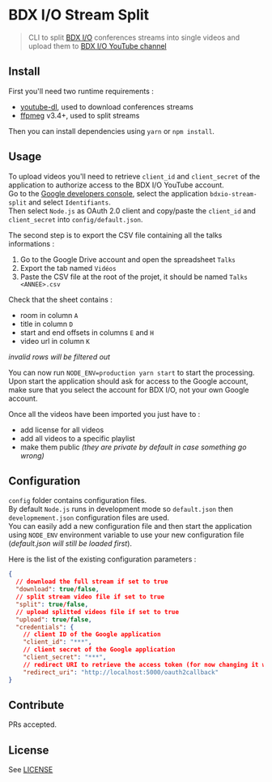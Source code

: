 # BDX I/O Stream Split

> CLI to split [BDX I/O](https://www.bdx.io) conferences streams into single videos and upload them to [BDX I/O YouTube channel](https://www.youtube.com/channel/UCA7pEYY0BlgCdpbnjhCDezQ)

## Install

First you'll need two runtime requirements :

  - [youtube-dl](https://rg3.github.io/youtube-dl/), used to download conferences streams
  - [ffpmeg](https://ffmpeg.org/) v3.4+, used to split streams

Then you can install dependencies using `yarn` or `npm install`.

## Usage

To upload videos you'll need to retrieve `client_id` and `client_secret` of the application to authorize access to the BDX I/O YouTube account.  
Go to the [Google developers console](https://console.developers.google.com/), select the application `bdxio-stream-split` and select `Identifiants`.  
Then select `Node.js` as OAuth 2.0 client and copy/paste the `client_id` and `client_secret` into `config/default.json`.

The second step is to export the CSV file containing all the talks informations :
  
  1. Go to the Google Drive account and open the spreadsheet `Talks`
  2. Export the tab named `Vidéos`
  3. Paste the CSV file at the root of the projet, it should be named `Talks <ANNEE>.csv`

Check that the sheet contains :

  - room in column `A`
  - title in column `D`
  - start and end offsets in columns `E` and `H`
  - video url in column `K`

_invalid rows will be filtered out_

You can now run `NODE_ENV=production yarn start` to start the processing.  
Upon start the application should ask for access to the Google account, make sure that you select the account for BDX I/O, not your own Google account.

Once all the videos have been imported you just have to :

  - add license for all videos
  - add all videos to a specific playlist
  - make them public _(they are private by default in case something go wrong)_

## Configuration

`config` folder contains configuration files.  
By default `Node.js` runs in development mode so `default.json` then `developmement.json` configuration files are used.  
You can easily add a new configuration file and then start the application using `NODE_ENV` environment variable to use your new configuration file (_default.json will still be loaded first_).

Here is the list of the existing configuration parameters :

```json
{
  // download the full stream if set to true
  "download": true/false,
  // split stream video file if set to true
  "split": true/false,
  // upload splitted videos file if set to true
  "upload": true/false,
  "credentials": {
    // client ID of the Google application
    "client_id": "***",
    // client secret of the Google application
    "client_secret": "***",
    // redirect URI to retrieve the access token (for now changing it will break the upload !)
    "redirect_uri": "http://localhost:5000/oauth2callback"
}
```

## Contribute

PRs accepted.

## License

See [LICENSE](./LICENSE)
